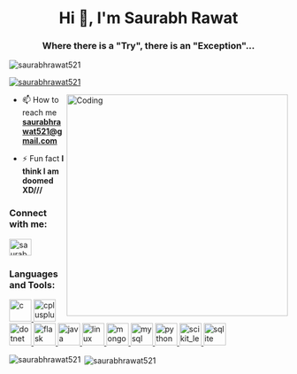 <h1 align="center">Hi 👋, I'm Saurabh Rawat</h1>
<h3 align="center">Where there is a "Try", there is an "Exception"...</h3>

<p align="left"> <img src="https://komarev.com/ghpvc/?username=saurabhrawat521&label=Profile%20views&color=0e75b6&style=flat" alt="saurabhrawat521" /> </p>

<p align="left"> <a href="https://github.com/ryo-ma/github-profile-trophy"><img src="https://github-profile-trophy.vercel.app/?username=saurabhrawat521" alt="saurabhrawat521" /></a> </p>

<img align="right" alt="Coding" width="400" src="https://sn3301files.storage.live.com/y4mrptV7siiM6YEEZ8AK-ZoJ08_n2Wndnj25L0Eth3W2iKP6AUxg8xxsBCLldGDxURzKBeiTB4RzPmWdiiNlS8_4c8AQDt8M0IIOe0-w_C4USnUuAzGXSEz_xcyv_lv7O1OTinHSgLpgasS_aFaJhZkVxiefqDFMRGj1QATAAzfCuU5jnyPI-ngExm0R3LRoRLB?width=800&height=600&cropmode=none">

- 📫 How to reach me **saurabhrawat521@gmail.com**

- ⚡ Fun fact **I think I am doomed XD///**

<h3 align="left">Connect with me:</h3>
<p align="left">
<a href="https://linkedin.com/in/saurabhrawat521@gmail.com" target="blank"><img align="center" src="https://cdn.jsdelivr.net/npm/simple-icons@3.0.1/icons/linkedin.svg" alt="saurabhrawat521@gmail.com" height="30" width="40" /></a>
</p>

<h3 align="left">Languages and Tools:</h3>
<p align="left"> <a href="https://www.cprogramming.com/" target="_blank"> <img src="https://devicons.github.io/devicon/devicon.git/icons/c/c-original.svg" alt="c" width="40" height="40"/> </a> <a href="https://www.w3schools.com/cpp/" target="_blank"> <img src="https://devicons.github.io/devicon/devicon.git/icons/cplusplus/cplusplus-original.svg" alt="cplusplus" width="40" height="40"/> </a> <a href="https://dotnet.microsoft.com/" target="_blank"> <img src="https://devicons.github.io/devicon/devicon.git/icons/dot-net/dot-net-original-wordmark.svg" alt="dotnet" width="40" height="40"/> </a> <a href="https://flask.palletsprojects.com/" target="_blank"> <img src="https://www.vectorlogo.zone/logos/pocoo_flask/pocoo_flask-icon.svg" alt="flask" width="40" height="40"/> </a> <a href="https://www.java.com" target="_blank"> <img src="https://devicons.github.io/devicon/devicon.git/icons/java/java-original-wordmark.svg" alt="java" width="40" height="40"/> </a> <a href="https://www.linux.org/" target="_blank"> <img src="https://devicons.github.io/devicon/devicon.git/icons/linux/linux-original.svg" alt="linux" width="40" height="40"/> </a> <a href="https://www.mongodb.com/" target="_blank"> <img src="https://devicons.github.io/devicon/devicon.git/icons/mongodb/mongodb-original-wordmark.svg" alt="mongodb" width="40" height="40"/> </a> <a href="https://www.mysql.com/" target="_blank"> <img src="https://devicons.github.io/devicon/devicon.git/icons/mysql/mysql-original-wordmark.svg" alt="mysql" width="40" height="40"/> </a> <a href="https://www.python.org" target="_blank"> <img src="https://devicons.github.io/devicon/devicon.git/icons/python/python-original.svg" alt="python" width="40" height="40"/> </a> <a href="https://scikit-learn.org/" target="_blank"> <img src="https://upload.wikimedia.org/wikipedia/commons/0/05/Scikit_learn_logo_small.svg" alt="scikit_learn" width="40" height="40"/> </a> <a href="https://www.sqlite.org/" target="_blank"> <img src="https://www.vectorlogo.zone/logos/sqlite/sqlite-icon.svg" alt="sqlite" width="40" height="40"/> </a> </p>

<p><img align="left" src="https://github-readme-stats.vercel.app/api/top-langs?username=saurabhrawat521&show_icons=true&locale=en&layout=compact" alt="saurabhrawat521" /></p>

<p>&nbsp;<img align="center" src="https://github-readme-stats.vercel.app/api?username=saurabhrawat521&show_icons=true&locale=en" alt="saurabhrawat521" /></p>
